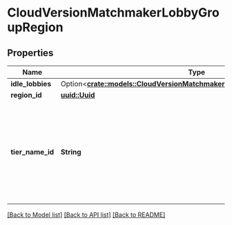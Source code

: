 # CloudVersionMatchmakerLobbyGroupRegion

## Properties

Name | Type | Description | Notes
------------ | ------------- | ------------- | -------------
**idle_lobbies** | Option<[**crate::models::CloudVersionMatchmakerLobbyGroupIdleLobbiesConfig**](CloudVersionMatchmakerLobbyGroupIdleLobbiesConfig.md)> |  | [optional]
**region_id** | [**uuid::Uuid**](uuid::Uuid.md) |  | 
**tier_name_id** | **String** | A human readable short identifier used to references resources. Different than a `tivet.common#Uuid` because this is intended to be human readable. Different than `tivet.common#DisplayName` because this should not include special characters and be short. | 

[[Back to Model list]](../README.md#documentation-for-models) [[Back to API list]](../README.md#documentation-for-api-endpoints) [[Back to README]](../README.md)



